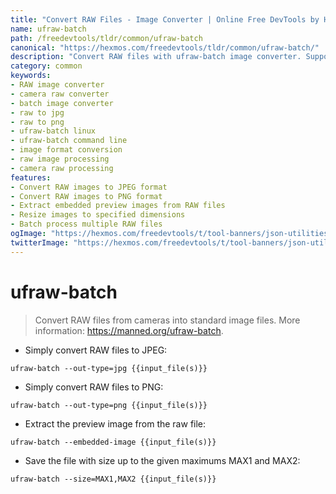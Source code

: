 ```yaml
---
title: "Convert RAW Files - Image Converter | Online Free DevTools by Hexmos"
name: ufraw-batch
path: /freedevtools/tldr/common/ufraw-batch
canonical: "https://hexmos.com/freedevtools/tldr/common/ufraw-batch/"
description: "Convert RAW files with ufraw-batch image converter. Supports JPEG and PNG formats. Extract previews and resize images quickly. Free online tool, no registration required."
category: common
keywords:
- RAW image converter
- camera raw converter
- batch image converter
- raw to jpg
- raw to png
- ufraw-batch linux
- ufraw-batch command line
- image format conversion
- raw image processing
- camera raw processing
features:
- Convert RAW images to JPEG format
- Convert RAW images to PNG format
- Extract embedded preview images from RAW files
- Resize images to specified dimensions
- Batch process multiple RAW files
ogImage: "https://hexmos.com/freedevtools/t/tool-banners/json-utilities-banner.png"
twitterImage: "https://hexmos.com/freedevtools/t/tool-banners/json-utilities-banner.png"
---
```


# ufraw-batch

> Convert RAW files from cameras into standard image files.
> More information: <https://manned.org/ufraw-batch>.

- Simply convert RAW files to JPEG:

`ufraw-batch --out-type=jpg {{input_file(s)}}`

- Simply convert RAW files to PNG:

`ufraw-batch --out-type=png {{input_file(s)}}`

- Extract the preview image from the raw file:

`ufraw-batch --embedded-image {{input_file(s)}}`

- Save the file with size up to the given maximums MAX1 and MAX2:

`ufraw-batch --size=MAX1,MAX2 {{input_file(s)}}`
